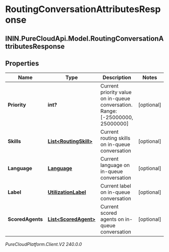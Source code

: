 # RoutingConversationAttributesResponse

## ININ.PureCloudApi.Model.RoutingConversationAttributesResponse

## Properties

|Name | Type | Description | Notes|
|------------ | ------------- | ------------- | -------------|
| **Priority** | **int?** | Current priority value on in-queue conversation. Range:[-25000000, 25000000] | [optional] |
| **Skills** | [**List&lt;RoutingSkill&gt;**](RoutingSkill) | Current routing skills on in-queue conversation | [optional] |
| **Language** | [**Language**](Language) | Current language on in-queue conversation | [optional] |
| **Label** | [**UtilizationLabel**](UtilizationLabel) | Current label on in-queue conversation | [optional] |
| **ScoredAgents** | [**List&lt;ScoredAgent&gt;**](ScoredAgent) | Current scored agents on in-queue conversation | [optional] |



_PureCloudPlatform.Client.V2 240.0.0_
